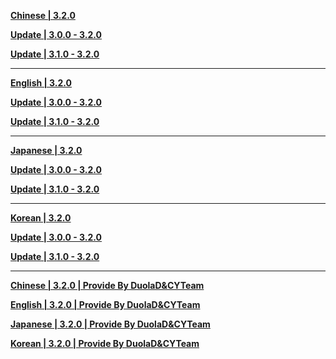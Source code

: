 **[Chinese | 3.2.0](https://autopatchhk.yuanshen.com/client_app/download/pc_zip/20221024103618_h2e3o3zijYKEqHnQ/Audio_Chinese_3.2.0.zip)**

**[Update | 3.0.0 - 3.2.0](https://autopatchhk.yuanshen.com/client_app/update/hk4e_global/10/zh-cn_3.0.0_3.2.0_hdiff_1n6f7JSmpBiHOvz8.zip)**

**[Update | 3.1.0 - 3.2.0](https://autopatchhk.yuanshen.com/client_app/update/hk4e_global/10/zh-cn_3.1.0_3.2.0_hdiff_R8oNZkyzjwxYFGCQ.zip)**

---

**[English | 3.2.0](https://autopatchhk.yuanshen.com/client_app/download/pc_zip/20221024103618_h2e3o3zijYKEqHnQ/Audio_English(US)_3.2.0.zip)**

**[Update | 3.0.0 - 3.2.0](https://autopatchhk.yuanshen.com/client_app/update/hk4e_global/10/en-us_3.0.0_3.2.0_hdiff_ZkinY2VSEILsuAwq.zip)**

**[Update | 3.1.0 - 3.2.0](https://autopatchhk.yuanshen.com/client_app/update/hk4e_global/10/en-us_3.1.0_3.2.0_hdiff_ezXCZESyB4JuGs5g.zip)**


---

**[Japanese | 3.2.0](https://autopatchhk.yuanshen.com/client_app/download/pc_zip/20221024103618_h2e3o3zijYKEqHnQ/Audio_Japanese_3.2.0.zip)**

**[Update | 3.0.0 - 3.2.0](https://autopatchhk.yuanshen.com/client_app/update/hk4e_global/10/ja-jp_3.0.0_3.2.0_hdiff_vchfdp38qJjbgTPz.zip)**

**[Update | 3.1.0 - 3.2.0](https://autopatchhk.yuanshen.com/client_app/update/hk4e_global/10/ja-jp_3.1.0_3.2.0_hdiff_mHfx98gkNpB36szQ.zip)**

---

**[Korean | 3.2.0](https://autopatchhk.yuanshen.com/client_app/download/pc_zip/20221024103618_h2e3o3zijYKEqHnQ/Audio_Korean_3.2.0.zip)**

**[Update | 3.0.0 - 3.2.0](https://autopatchhk.yuanshen.com/client_app/update/hk4e_global/10/ko-kr_3.0.0_3.2.0_hdiff_WuHL2AB9UVvayFsl.zip)**

**[Update | 3.1.0 - 3.2.0](https://autopatchhk.yuanshen.com/client_app/update/hk4e_global/10/ko-kr_3.1.0_3.2.0_hdiff_dZwqgxaJQusz5e7E.zip)**

---

**[Chinese | 3.2.0 | Provide By DuolaD&CYTeam](https://7ww2hb-my.sharepoint.com/:u:/g/personal/duolad_cyteam_me/EXRau5gGyR1AvYSct4P2uHcBhDCWAjufOw8dzvOCQXdEBw?e=cTarxU)**

**[English | 3.2.0 | Provide By DuolaD&CYTeam](https://7ww2hb-my.sharepoint.com/:u:/g/personal/duolad_cyteam_me/EQyyI1yn95lHlH34pkLuN7ABvluNlfCwcZDdO5TOTNd86w?e=C6hkcT)**

**[Japanese | 3.2.0 | Provide By DuolaD&CYTeam](https://7ww2hb-my.sharepoint.com/:u:/g/personal/duolad_cyteam_me/EaAf2hLNnzJAmkPRVddfBkABZnI9ZN3vhNDEMZA0grRFyg?e=z5MYX1)**

**[Korean | 3.2.0 | Provide By DuolaD&CYTeam](https://7ww2hb-my.sharepoint.com/:u:/g/personal/duolad_cyteam_me/ERnAIk4TuhFIoKncZtZcw2YB7DduUYclAIxe3qhzwITw5g?e=grsSkd)**
